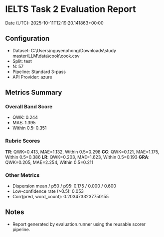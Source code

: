 # IELTS Task 2 Evaluation Report

Date (UTC): 2025-10-11T12:19:20.141863+00:00

## Configuration
- Dataset: C:\Users\nguyenphong\Downloads\study master\LLM\data\cook\cook.csv
- Split: test
- N: 57
- Pipeline: Standard 3-pass
- API Provider: azure

## Metrics Summary
### Overall Band Score
- QWK: 0.244
- MAE: 1.395
- Within 0.5: 0.351

### Rubric Scores
**TR**: QWK=0.413, MAE=1.132, Within 0.5=0.298
**CC**: QWK=0.121, MAE=1.175, Within 0.5=0.386
**LR**: QWK=0.203, MAE=1.623, Within 0.5=0.193
**GRA**: QWK=0.205, MAE=2.254, Within 0.5=0.211

### Other Metrics
- Dispersion mean / p50 / p95: 0.175 / 0.000 / 0.600
- Low-confidence rate (>0.5): 0.053
- Corr(pred, word_count): 0.2034733237750155

## Notes
- Report generated by evaluation.runner using the reusable scorer pipeline.